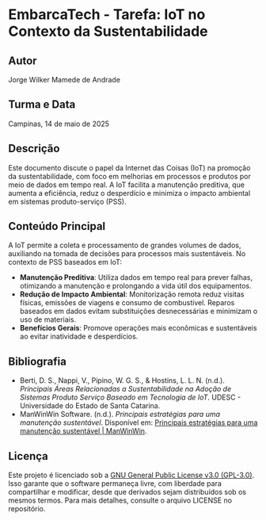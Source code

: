 # EmbarcaTech - Tarefa: IoT no Contexto da Sustentabilidade

## Autor
Jorge Wilker Mamede de Andrade

## Turma e Data
Campinas, 14 de maio de 2025

## Descrição
Este documento discute o papel da Internet das Coisas (IoT) na promoção da sustentabilidade, com foco em melhorias em processos e produtos por meio de dados em tempo real. A IoT facilita a manutenção preditiva, que aumenta a eficiência, reduz o desperdício e minimiza o impacto ambiental em sistemas produto-serviço (PSS).

## Conteúdo Principal
A IoT permite a coleta e processamento de grandes volumes de dados, auxiliando na tomada de decisões para processos mais sustentáveis. No contexto de PSS baseados em IoT:
- **Manutenção Preditiva**: Utiliza dados em tempo real para prever falhas, otimizando a manutenção e prolongando a vida útil dos equipamentos.
- **Redução de Impacto Ambiental**: Monitorização remota reduz visitas físicas, emissões de viagens e consumo de combustível. Reparos baseados em dados evitam substituições desnecessárias e minimizam o uso de materiais.
- **Benefícios Gerais**: Promove operações mais econômicas e sustentáveis ao evitar inatividade e desperdícios.

## Bibliografia
- Berti, D. S., Nappi, V., Pipino, W. G. S., & Hostins, L. L. N. (n.d.). *Principais Áreas Relacionadas a Sustentabilidade na Adoção de Sistemas Produto Serviço Baseado em Tecnologia de IoT*. UDESC - Universidade do Estado de Santa Catarina.
- ManWinWin Software. (n.d.). *Principais estratégias para uma manutenção sustentável*. Disponível em: [Principais estratégias para uma manutenção sustentável | ManWinWin](https://github.com/JorgeWilker/Jorge_Wilker_embarcatech_HBr_2025/blob/main/tarefas/tarefa_iot_sustentabilidade_JWMA.pdf).

## Licença
Este projeto é licenciado sob a [GNU General Public License v3.0 (GPL-3.0)](https://www.gnu.org/licenses/gpl-3.0). Isso garante que o software permaneça livre, com liberdade para compartilhar e modificar, desde que derivados sejam distribuídos sob os mesmos termos. Para mais detalhes, consulte o arquivo LICENSE no repositório.
